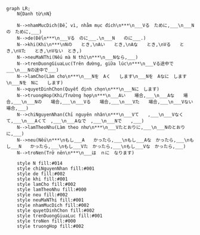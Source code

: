 ﻿```mermaid
graph LR;
    N{Danh từ\nN}

    N-->nhamMucDich(Để, vì, nhằm mục đích\n***\n___Vる　ために,___\n___Nの　ために,___)
    N-->de(Để\n***\n___Vる　のに___.\n___N　　のに___.)
    N-->khi(Khi\n***\nNの　　とき,\nAい　　とき,\nAな　　とき,\nVる　　とき,\nVた　　とき,\nVない　とき,)
    N-->neuMaNThi(Nếu mà N thì\n***\n___Nなら,___)
    N-->trenDuongGiuaLuc(Trên đường, giữa lúc\n***\n___Vる途中で___\n___Nの途中で___)
    N-->lamCho(Làm cho\n***\n___Nを　Aく　　します\n___Nを　Aなに　します\n___Nを　Nに　　します)
    N-->quyetDinhChon(Quyết định chọn\n***\n___Nに　します)
    N-->truongHop(Khi/Trường hợp\n***\n___Aい　　場合,___\n___Aな　　場合,___\n___Nの　　場合,___\n___Vる　　場合,___\n___Vた　　場合,___\n___Vない　場合,___)
    N-->chiNguyenNhan(Chỉ nguyên nhân\n***\n___Vて　　,___\n___Vなくて,___\n___Aくて　,___\n___Aなで　,___\n___Nで　　,___)
    N-->lamTheoNhu(Làm theo như\n***\n___Vたとおりに,___\n___Nのとおりに,___)
    N-->neu(Nếu\n***\nもし___A　　かったら,___\nもし___Aな　かったら,___\nもし___N　　かったら,___\nもし___Vた　かったら,___\nもし___Vな　かったら,___)
    N-->troNen(Trở nên\n***\n___は　ｎに　なります)

    style N fill:#014
    style chiNguyenNhan fill:#001
    style de fill:#002
    style khi fill:#001
    style lamCho fill:#002
    style lamTheoNhu fill:#000
    style neu fill:#002
    style neuMaNThi fill:#001
    style nhamMucDich fill:#002
    style quyetDinhChon fill:#002
    style trenDuongGiuaLuc fill:#001
    style troNen fill:#000
    style truongHop fill:#002
```